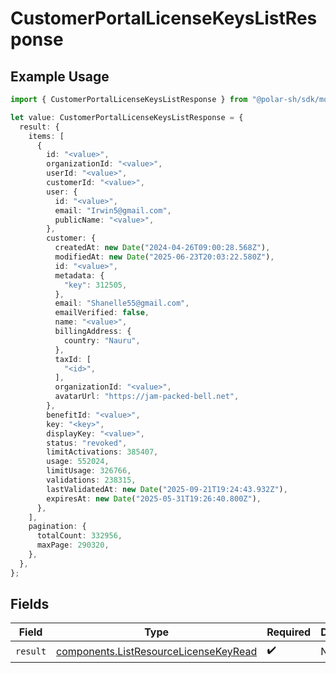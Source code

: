 # CustomerPortalLicenseKeysListResponse

## Example Usage

```typescript
import { CustomerPortalLicenseKeysListResponse } from "@polar-sh/sdk/models/operations";

let value: CustomerPortalLicenseKeysListResponse = {
  result: {
    items: [
      {
        id: "<value>",
        organizationId: "<value>",
        userId: "<value>",
        customerId: "<value>",
        user: {
          id: "<value>",
          email: "Irwin5@gmail.com",
          publicName: "<value>",
        },
        customer: {
          createdAt: new Date("2024-04-26T09:00:28.568Z"),
          modifiedAt: new Date("2025-06-23T20:03:22.580Z"),
          id: "<value>",
          metadata: {
            "key": 312505,
          },
          email: "Shanelle55@gmail.com",
          emailVerified: false,
          name: "<value>",
          billingAddress: {
            country: "Nauru",
          },
          taxId: [
            "<id>",
          ],
          organizationId: "<value>",
          avatarUrl: "https://jam-packed-bell.net",
        },
        benefitId: "<value>",
        key: "<key>",
        displayKey: "<value>",
        status: "revoked",
        limitActivations: 385407,
        usage: 552024,
        limitUsage: 326766,
        validations: 238315,
        lastValidatedAt: new Date("2025-09-21T19:24:43.932Z"),
        expiresAt: new Date("2025-05-31T19:26:40.800Z"),
      },
    ],
    pagination: {
      totalCount: 332956,
      maxPage: 290320,
    },
  },
};
```

## Fields

| Field                                                                                          | Type                                                                                           | Required                                                                                       | Description                                                                                    |
| ---------------------------------------------------------------------------------------------- | ---------------------------------------------------------------------------------------------- | ---------------------------------------------------------------------------------------------- | ---------------------------------------------------------------------------------------------- |
| `result`                                                                                       | [components.ListResourceLicenseKeyRead](../../models/components/listresourcelicensekeyread.md) | :heavy_check_mark:                                                                             | N/A                                                                                            |